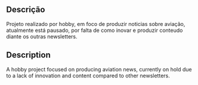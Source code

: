 ## Descrição
Projeto realizado por hobby, em foco de produzir noticias sobre aviação, atualmente está pausado, por falta de como inovar e produzir conteudo diante os outras newsletters.

## Description
A hobby project focused on producing aviation news, currently on hold due to a lack of innovation and content compared to other newsletters.
